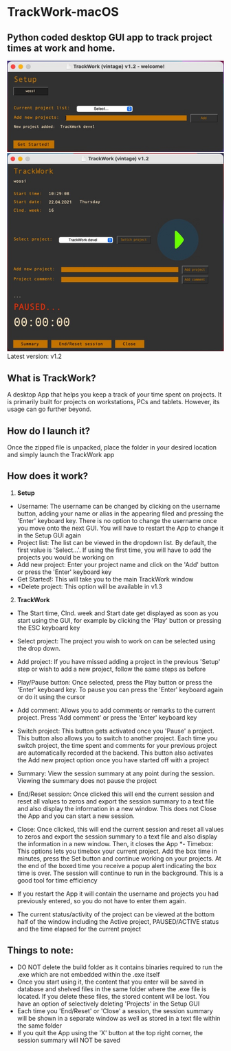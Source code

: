 # TrackWork-macOS
## Python coded desktop GUI app to track project times at work and home.

<img src="images/TW_welcome-gui.JPEG">
<img src="images/TW_main-gui.JPEG">
Latest version: v1.2

**What is TrackWork?**
---
A desktop App that helps you keep a track of your time spent on projects. It is primarily built for projects on workstations, PCs and tablets. 
However, its usage can go further beyond.

**How do I launch it?**
---
Once the zipped file is unpacked, place the folder in your desired location and simply launch the TrackWork app

**How does it work?**
---

1. **Setup**
- Username: The username can be changed by clicking on the username button, adding your name or alias in the appearing filed and pressing the 'Enter' keyboard key.
There is no option to change the username once you move onto the next GUI. You will have to restart the App to change it in the Setup GUI again
- Project list: The list can be viewed in the dropdown list. By default, the first value is 'Select...'. If using the first time, you will have to add the projects you would be working on
- Add new project: Enter your project name and click on the 'Add' button or press the 'Enter' keyboard key
- Get Started!: This will take you to the main TrackWork window
- *Delete project: This option will be available in v1.3

2. **TrackWork**
- The Start time, Clnd. week and Start date get displayed as soon as you start using the GUI, for example by clicking the 'Play' button or pressing the ESC keyboard key
- Select project: The project you wish to work on can be selected using the drop down. 
- Add project: If you have missed adding a project in the previous 'Setup' step or wish to add a new project, follow the same steps as before
- Play/Pause button: Once selected, press the Play button or press the 'Enter' keyboard key. To pause you can press the 'Enter' keyboard again or do it using the cursor
- Add comment: Allows you to add comments or remarks to the current project. Press 'Add comment' or press the 'Enter' keyboard key
- Switch project: This button gets activated once you 'Pause' a project. This button also allows you to switch to another project. Each time you switch project, the time spent
and comments for your previous project are automatically recorded at the backend. This button also activates the Add new project option once you have started off with a project
- Summary: View the session summary at any point during the session. Viewing the summary does not pause the project
- End/Reset session: Once clicked this will end the current session and reset all values to zeros and export the session summary to a text file and also display the 
information in a new window. This does not Close the App and you can start a new session.
- Close: Once clicked, this will end the current session and reset all values to zeros and export the session summary to a text file and also display the 
information in a new window. Then, it closes the App
*- Timebox: This options lets you timebox your current project. Add the box time in minutes, press the Set button and continue working on your projects. At the end of the 
boxed time you receive a popup alert indicating the box time is over. The session will continue to run in the background. This is a good tool for time efficiency

- If you restart the App it will contain the username and projects you had previously entered, so you do not have to enter them again.
- The current status/activity of the project can be viewed at the bottom half of the window including the Active project, PAUSED/ACTIVE status and the time elapsed
for the current project

**Things to note:**
---
- DO NOT delete the build folder as it contains binaries required to run the .exe which are not embedded within the .exe itself
- Once you start using it, the content that you enter will be saved in database and shelved files in the same folder where the .exe file is located. If you delete these
files, the stored content will be lost. You have an option of selectively deleting 'Projects' in the Setup GUI
- Each time you 'End/Reset' or 'Close' a session, the session summary will be shown in a separate window as well as stored in a text file within the same folder
- If you quit the App using the 'X' button at the top right corner, the session summary will NOT be saved
